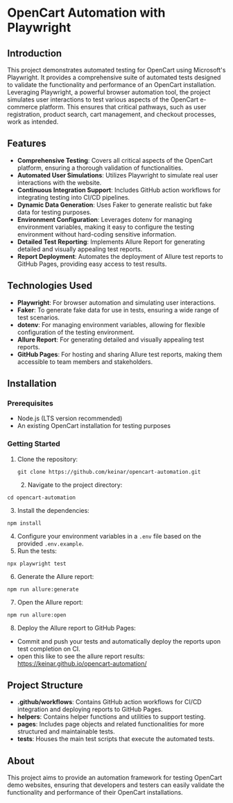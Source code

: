 # OpenCart Automation with Playwright

## Introduction

This project demonstrates automated testing for OpenCart using Microsoft's Playwright. It provides a comprehensive suite of automated tests designed to validate the functionality and performance of an OpenCart installation. Leveraging Playwright, a powerful browser automation tool, the project simulates user interactions to test various aspects of the OpenCart e-commerce platform. This ensures that critical pathways, such as user registration, product search, cart management, and checkout processes, work as intended.

## Features

- **Comprehensive Testing**: Covers all critical aspects of the OpenCart platform, ensuring a thorough validation of functionalities.
- **Automated User Simulations**: Utilizes Playwright to simulate real user interactions with the website.
- **Continuous Integration Support**: Includes GitHub action workflows for integrating testing into CI/CD pipelines.
- **Dynamic Data Generation**: Uses Faker to generate realistic but fake data for testing purposes.
- **Environment Configuration**: Leverages dotenv for managing environment variables, making it easy to configure the testing environment without hard-coding sensitive information.
- **Detailed Test Reporting**: Implements Allure Report for generating detailed and visually appealing test reports.
- **Report Deployment**: Automates the deployment of Allure test reports to GitHub Pages, providing easy access to test results.

## Technologies Used

- **Playwright**: For browser automation and simulating user interactions.
- **Faker**: To generate fake data for use in tests, ensuring a wide range of test scenarios.
- **dotenv**: For managing environment variables, allowing for flexible configuration of the testing environment.
- **Allure Report**: For generating detailed and visually appealing test reports.
- **GitHub Pages**: For hosting and sharing Allure test reports, making them accessible to team members and stakeholders.

## Installation

### Prerequisites

- Node.js (LTS version recommended)
- An existing OpenCart installation for testing purposes

### Getting Started

1. Clone the repository:
   ```
   git clone https://github.com/keinar/opencart-automation.git
   ```

   2. Navigate to the project directory:
```
cd opencart-automation
```
3. Install the dependencies:
```
npm install
```
4. Configure your environment variables in a `.env` file based on the provided `.env.example`.
5. Run the tests:
```
npx playwright test
```
6. Generate the Allure report:
```
npm run allure:generate
```

7. Open the Allure report:
```
npm run allure:open
```

8. Deploy the Allure report to GitHub Pages:
- Commit and push your tests and automatically deploy the reports upon test completion on CI.
- open this like to see the allure report results: https://keinar.github.io/opencart-automation/

## Project Structure

- **.github/workflows**: Contains GitHub action workflows for CI/CD integration and deploying reports to GitHub Pages.
- **helpers**: Contains helper functions and utilities to support testing.
- **pages**: Includes page objects and related functionalities for more structured and maintainable tests.
- **tests**: Houses the main test scripts that execute the automated tests.

## About

This project aims to provide an automation framework for testing OpenCart demo websites, ensuring that developers and testers can easily validate the functionality and performance of their OpenCart installations.
